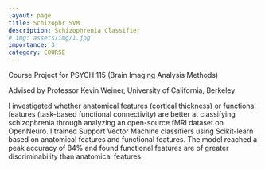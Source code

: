 ```yaml
---
layout: page
title: Schizophr SVM
description: Schizophrenia Classifier
# img: assets/img/1.jpg
importance: 3
category: COURSE
---
```


Course Project for PSYCH 115 (Brain Imaging Analysis Methods)

Advised by Professor Kevin Weiner, University of California, Berkeley

I investigated whether anatomical features (cortical thickness) or functional features (task-based functional connectivity) are better at classifying schizophrenia through analyzing an open-source fMRI dataset on OpenNeuro. I trained Support Vector Machine classifiers using Scikit-learn based on anatomical features and functional features. The model reached a peak accuracy of 84% and found functional features are of greater discriminability than anatomical features.
